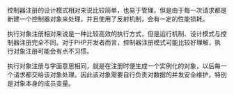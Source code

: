 控制器注册的设计模式相对来说比较简单，也易于管理，但是由于每一次请求都是新建一个控制器对象来处理，并且使用了反射机制，会有一定的性能损耗。

执行对象注册相对来说是一种比较高效的执行方式，但是运行机制、设计模式与控制器注册完全不同。对于PHP开发者而言，控制器注册模式可能比较好理解，执行对象注册可能会有点不习惯。

执行对象注册与字面意思相同，就是在注册时便生成一个实例化的对象，以后每一个请求都交给该对象处理。因此该对象需要自行负责对数据的并发安全维护，特别是对象本身的成员变量。